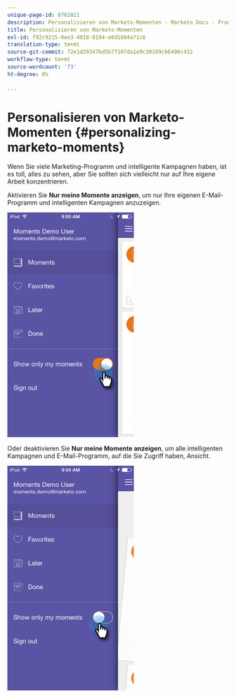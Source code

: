 ```yaml
---
unique-page-id: 8782021
description: Personalisieren von Marketo-Momenten - Marketo Docs - Produktdokumentation
title: Personalisieren von Marketo-Momenten
exl-id: f92c9215-0ee3-4918-8194-e6d1684a71c6
translation-type: tm+mt
source-git-commit: 72e1d29347bd5b77107da1e9c30169cb6490c432
workflow-type: tm+mt
source-wordcount: '73'
ht-degree: 0%

---
```


# Personalisieren von Marketo-Momenten {#personalizing-marketo-moments}

Wenn Sie viele Marketing-Programm und intelligente Kampagnen haben, ist es toll, alles zu sehen, aber Sie sollten sich vielleicht nur auf Ihre eigene Arbeit konzentrieren.

Aktivieren Sie **Nur meine Momente anzeigen**, um nur Ihre eigenen E-Mail-Programm und intelligenten Kampagnen anzuzeigen.

![](assets/image2015-7-16-15-3a53-3a24.png)

Oder deaktivieren Sie **Nur meine Momente anzeigen**, um alle intelligenten Kampagnen und E-Mail-Programm, auf die Sie Zugriff haben, Ansicht.

![](assets/image2015-7-16-15-3a55-3a29.png)
